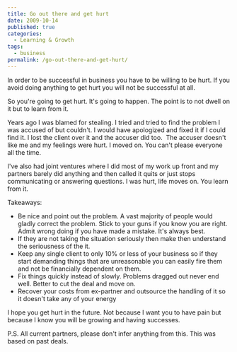```yaml
---
title: Go out there and get hurt
date: 2009-10-14
published: true
categories:
  - Learning & Growth
tags:
  - business
permalink: /go-out-there-and-get-hurt/
---
```

In order to be successful in business you have to be willing to be hurt. If you avoid doing anything to get hurt you will not be successful at all.

So you're going to get hurt. It's going to happen. The point is to not dwell on it but to learn from it.

Years ago I was blamed for stealing. I tried and tried to find the problem I was accused of but couldn't. I would have apologized and fixed it if I could find it. I lost the client over it and the accuser did too.  The accuser doesn't like me and my feelings were hurt. I moved on. You can't please everyone all the time.

I've also had joint ventures where I did most of my work up front and my partners barely did anything and then called it quits or just stops communicating or answering questions. I was hurt, life moves on. You learn from it.

Takeaways:
- Be nice and point out the problem. A vast majority of people would gladly correct the problem. Stick to your guns if you know you are right. Admit wrong doing if you have made a mistake. It's always best.
- If they are not taking the situation seriously then make then understand the seriousness of the it.
- Keep any single client to only 10% or less of your business so if they start demanding things that are unreasonable you can easily fire them and not be financially dependent on them.
- Fix things quickly instead of slowly. Problems dragged out never end well. Better to cut the deal and move on.
- Recover your costs from ex-partner and outsource the handling of it so it doesn't take any of your energy

I hope you get hurt in the future. Not because I want you to have pain but because I know you will be growing and having successes.

P.S. All current partners, please don't infer anything from this. This was based on past deals.
